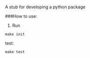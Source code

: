 A stub for developing a python package

###How to use:

1. Run

```
make init
```

test:

```
make test
```
